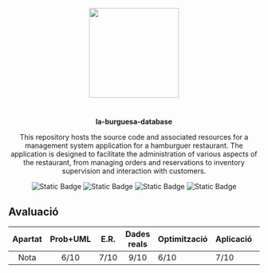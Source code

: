<p align="center">
<img src="https://github.com/artHub-j/la-burguesa-db/assets/92806890/e8130f6a-4e35-4fa5-b8ff-e90a933c12b1" height="180">
</p>

<h1 align="center">
</h1>
<p align="center"><b>la-burguesa-database</b></p>
<p align="center">
This repository hosts the source code and associated resources for a management system application for a hamburguer restaurant. The application is designed to facilitate the administration of various aspects of the restaurant, from managing orders and reservations to inventory supervision and interaction with customers.
<p>
  
<p align="center">
  <img alt="Static Badge" src="https://img.shields.io/badge/PostgreSQL-blue?logo=postgresql&logoColor=white">
  <img alt="Static Badge" src="https://img.shields.io/badge/Python-yellow?logo=python">
  <img alt="Static Badge" src="https://img.shields.io/badge/Django-%230D671C?logo=django">
  <img alt="Static Badge" src="https://img.shields.io/badge/-ReactJs-F3551C?logo=react&logoColor=white">
<p>
  
## Avaluació

| Apartat | Prob+UML | E.R. | Dades reals | Optimització | Aplicació | Total  |
|:-------:|:--------:|:----:|:-----------:|--------------|-----------|--------|
|  Nota   |  6/10    | 7/10 | 9/10        | 6/10         | 7/10      | <b>7,2/10</b> |
